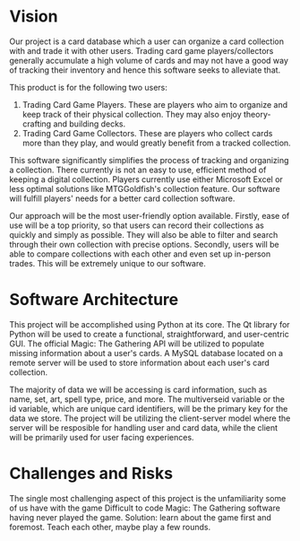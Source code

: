 # **Vision**

Our project is a card database which a user can organize a card collection with and trade it with other users. Trading card game players/collectors generally accumulate a high volume of cards and may not have a good way of tracking their inventory and hence this software seeks to alleviate that.

This product is for the following two users:

1. Trading Card Game Players. These are players who aim to organize and keep track of their physical collection. They may also enjoy theory-crafting and building decks.
2. Trading Card Game Collectors. These are players who collect cards more than they play, and would greatly benefit from a tracked collection.

This software significantly simplifies the process of tracking and organizing a collection. There currently is not an easy to use, efficient method of keeping a digital collection. Players currently use either Microsoft Excel or less optimal solutions like MTGGoldfish's collection feature. Our software will fulfill players' needs for a better card collection software. 

Our approach will be the most user-friendly option available. Firstly, ease of use will be a top priority, so that users can record their collections as quickly and simply as possible. They will also be able to filter and search through their own collection with precise options. Secondly, users will be able to compare collections with each other and even set up in-person trades. This will be extremely unique to our software.

# **Software Architecture**

This project will be accomplished using Python at its core. The Qt library for Python will be used to create a functional, straightforward, and user-centric GUI. The official Magic: The Gathering API will be utilized to populate missing information about a user's cards. A MySQL database located on a remote server will be used to store information about each user's card collection.

The majority of data we will be accessing is card information, such as name, set, art, spell type, price, and more. The multiverseid variable or the id variable, which are unique card identifiers, will be the primary key for the  data we store. The project will be utilizing the client-server model where the server will be resposible for handling user and card data, while the client will be primarily used for user facing experiences. 

# **Challenges and Risks**

The single most challenging aspect of this project is the unfamiliarity some of us have with the game Difficult to code Magic: The Gathering  software having never played the game.
Solution: learn about the game first and foremost. Teach each other, maybe play a few rounds.






